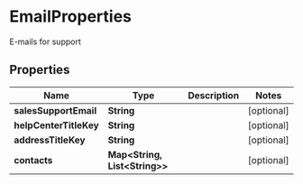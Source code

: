 

# EmailProperties

E-mails for support

## Properties

| Name | Type | Description | Notes |
|------------ | ------------- | ------------- | -------------|
|**salesSupportEmail** | **String** |  |  [optional] |
|**helpCenterTitleKey** | **String** |  |  [optional] |
|**addressTitleKey** | **String** |  |  [optional] |
|**contacts** | **Map&lt;String, List&lt;String&gt;&gt;** |  |  [optional] |



